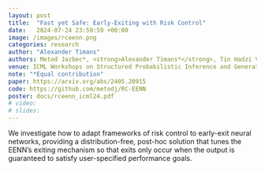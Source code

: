 ```yaml
---
layout: post
title:  "Fast yet Safe: Early-Exiting with Risk Control"
date:   2024-07-24 23:59:59 +00:00
image: /images/rceenn.png
categories: research
author: "Alexander Timans"
authors: Metod Jazbec*, <strong>Alexander Timans*</strong>, Tin Hadzi Veljkovic, Kaspar Sakmann, Dan Zhang, Christian A. Naesseth, Eric Nalisnick
venue: ICML Workshops on Structured Probabilistic Inference and Generative Modelling (SPIGM) and Efficient Systems for Foundation Models (ES-FOMO)
note: "*Equal contribution"
paper: https://arxiv.org/abs/2405.20915
code: https://github.com/metodj/RC-EENN
poster: docs/rceenn_icml24.pdf
# video: 
# slides:
---
```


We investigate how to adapt frameworks of risk control to early-exit neural networks, providing a distribution-free, post-hoc solution that tunes the EENN’s exiting mechanism so that exits only occur when the output is guaranteed to satisfy user-specified performance goals.
